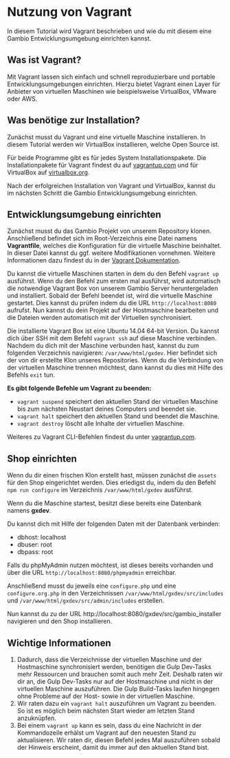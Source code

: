 # Nutzung von Vagrant

In diesem Tutorial wird Vagrant beschrieben und wie du mit diesem eine Gambio Entwicklungsumgebung einrichten kannst.


## Was ist Vagrant?

Mit Vagrant lassen sich einfach und schnell reproduzierbare und portable Entwicklungsumgebungen einrichten. Hierzu
bietet Vagrant einen Layer für Anbieter von virtuellen Maschinen wie beispielsweise VirtualBox, VMware oder AWS.


## Was benötige zur Installation?

Zunächst musst du Vagrant und eine virtuelle Maschine installieren. In diesem Tutorial werden wir VirtualBox
installieren, welche Open Source ist.

Für beide Programme gibt es für jedes System Installationspakete. Die Installationpakete für Vagrant findest du auf
[vagrantup.com](https://www.vagrantup.com/downloads.html) und für VirtualBox auf [virtualbox.org](https://www.virtualbox.org/wiki/Downloads).

Nach der erfolgreichen Installation von Vagrant und VirtualBox, kannst du im nächsten Schritt die Gambio
Entwicklungsumgebung einrichten.


## Entwicklungsumgebung einrichten

Zunächst musst du das Gambio Projekt von unserem Repository klonen. Anschließend befindet sich im Root-Verzeichnis eine
Datei namens **Vagrantfile**, welches die Konfiguration für die virtuelle Maschine beinhaltet. In dieser Datei kannst
du ggf. weitere Modifikationen vornehmen. Weitere Informationen dazu findest du in der [Vagrant Dokumentation](https://www.vagrantup.com/docs/vagrantfile/).

Du kannst die virtuelle Maschinen starten in dem du den Befehl `vagrant up` ausführst. Wenn du den Befehl zum ersten
mal ausführst, wird automatisch die notwendige Vagrant Box von unserem Gambio Server heruntergeladen und installiert.
Sobald der Befehl beendet ist, wird die virtuelle Maschine gestartet. Dies kannst du prüfen indem du die URL
`http://localhost:8080` aufrufst. Nun kannst du dein Projekt auf der Hostmaschine bearbeiten und die Dateien werden
automatisch mit der Virtuellen synchronisiert. 

Die installierte Vagrant Box ist eine Ubuntu 14.04 64-bit Version. Du kannst dich über SSH mit dem Befehl `vagrant ssh`
auf diese Maschine verbinden. Nachdem du dich mit der Maschine verbunden hast, kannst du zum folgenden Verzeichnis
navigieren: `/var/www/html/gxdev`. Hier befindet sich der von dir erstellte Klon unseres Repositories. Wenn du die
Verbindung von der virtuellen Maschine trennen möchtest, dann kannst du dies mit Hilfe des Befehls `exit` tun.

**Es gibt folgende Befehle um Vagrant zu beenden:**

* `vagrant suspend` speichert den aktuellen Stand der virtuellen Maschine bis zum nächsten Neustart deines Computers
  und beendet sie. 
* `vagrant halt` speichert den aktuellen Stand und beendet die Maschine.
* `vagrant destroy` löscht alle Inhalte der virtuellen Maschine.

Weiteres zu Vagrant CLI-Befehlen findest du unter [vagrantup.com](https://www.vagrantup.com/docs/cli/).


## Shop einrichten

Wenn du dir einen frischen Klon erstellt hast, müssen zunächst die `assets` für den Shop eingerichtet werden. Dies
erledigst du, indem du den Befehl `npm run configure` im Verzeichnis `/var/www/html/gxdev` ausführst.

Wenn du die Maschine startest, besitzt diese bereits eine Datenbank namens **gxdev**.

Du kannst dich mit Hilfe der folgenden Daten mit der Datenbank verbinden:

* dbhost: localhost
* dbuser: root
* dbpass: root

Falls du phpMyAdmin nutzen möchtest, ist dieses bereits vorhanden und über die URL `http://localhost:8080/phpmyadmin`
erreichbar.

Anschließend musst du jeweils eine `configure.php` und eine `configure.org.php` in den Verzeichnissen
`/var/www/html/gxdev/src/includes` und `/var/www/html/gxdev/src/admin/includes` erstellen.

Nun kannst du zu der URL http://localhost:8080/gxdev/src/gambio_installer navigieren und den Shop installieren.


## Wichtige Informationen

1.  Dadurch, dass die Verzeichnisse der virtuellen Maschine und der Hostmaschine synchronisiert werden, benötigen
    die Gulp Dev-Tasks mehr Ressourcen und brauchen somit auch mehr Zeit. Deshalb raten wir dir an, die Gulp Dev-Tasks
    nur auf der Hostmaschine und nicht in der virtuellen Maschine auszuführen. Die Gulp Build-Tasks laufen hingegen
    ohne Probleme auf der Host- sowie in der virtuellen Maschine.
2.  Wir raten dazu ein `vagrant halt` auszuführen um Vagrant zu beenden. So ist es möglich beim nächsten Start wieder
    am letzten Stand anzuknüpfen. 
3.  Bei einem `vagrant up` kann es sein, dass du eine Nachricht in der Kommandozeile erhälst um Vagrant auf den
    neuesten Stand zu aktualisieren. Wir raten dir, diesen Befehl jedes Mal auszuführen sobald der Hinweis erscheint,
    damit du immer auf den aktuellen Stand bist.